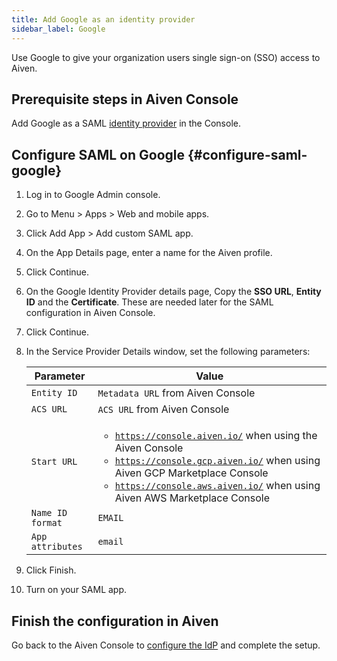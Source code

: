 ```yaml
---
title: Add Google as an identity provider
sidebar_label: Google
---
```


Use Google to give your organization users single sign-on (SSO) access to Aiven.

## Prerequisite steps in Aiven Console

Add Google as a SAML
[identity provider](/docs/platform/howto/saml/add-identity-providers#add-idp-aiven-console) in the Console.

## Configure SAML on Google {#configure-saml-google}

1. Log in to Google Admin console.

1. Go to Menu > Apps > Web and mobile apps.

1. Click Add App > Add custom SAML app.

1. On the App Details page, enter a name for the Aiven profile.

1. Click Continue.

1. On the Google Identity Provider details page, Copy the **SSO URL**,
    **Entity ID** and the **Certificate**. These are needed later for
    the SAML configuration in Aiven Console.

1. Click Continue.

1. In the Service Provider Details window, set the following
    parameters:

    |    Parameter     |                                                                                                                                      Value                                                                                                                                      |
    | ---------------- | ------------------------------------------------------------------------------------------------------------------------------------------------------------------------------------------------------------------------------------------------------------------------------- |
    | `Entity ID`      | `Metadata URL` from Aiven Console                                                                                                                                                                                                                                               |
    | `ACS URL`        | `ACS URL` from Aiven Console                                                                                                                                                                                                                                                    |
    | `Start URL`      | <ul><li><code>https://console.aiven.io/</code> when using the Aiven Console</li> <li><code>https://console.gcp.aiven.io/</code> when using Aiven GCP Marketplace Console</li> <li><code>https://console.aws.aiven.io/</code> when using Aiven AWS Marketplace Console</li></ul> |
    | `Name ID format` | `EMAIL`                                                                                                                                                                                                                                                                         |
    | `App attributes` | `email`                                                                                                                                                                                                                                                                         |

1. Click Finish.

1. Turn on your SAML app.

## Finish the configuration in Aiven

Go back to the Aiven Console to
[configure the IdP](/docs/platform/howto/saml/add-identity-providers#configure-idp-aiven-console) and complete the setup.
